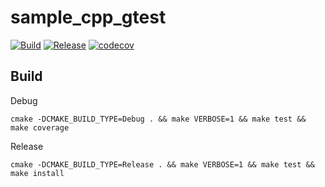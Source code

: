 # sample_cpp_gtest

[![Build](https://github.com/exopyl/sample_cpp_gtest/actions/workflows/build_debug.yml/badge.svg)](https://github.com/exopyl/sample_cpp_gtest/actions)
[![Release](https://github.com/exopyl/sample_cpp_gtest/actions/workflows/build_release.yml/badge.svg)](https://github.com/exopyl/sample_cpp_gtest/actions)
[![codecov](https://codecov.io/gh/exopyl/sample_cpp_gtest/branch/main/graph/badge.svg)](https://codecov.io/gh/exopyl/sample_cpp_gtest)

## Build

Debug

```cmake -DCMAKE_BUILD_TYPE=Debug . && make VERBOSE=1 && make test && make coverage```

Release

```cmake -DCMAKE_BUILD_TYPE=Release . && make VERBOSE=1 && make test && make install```
